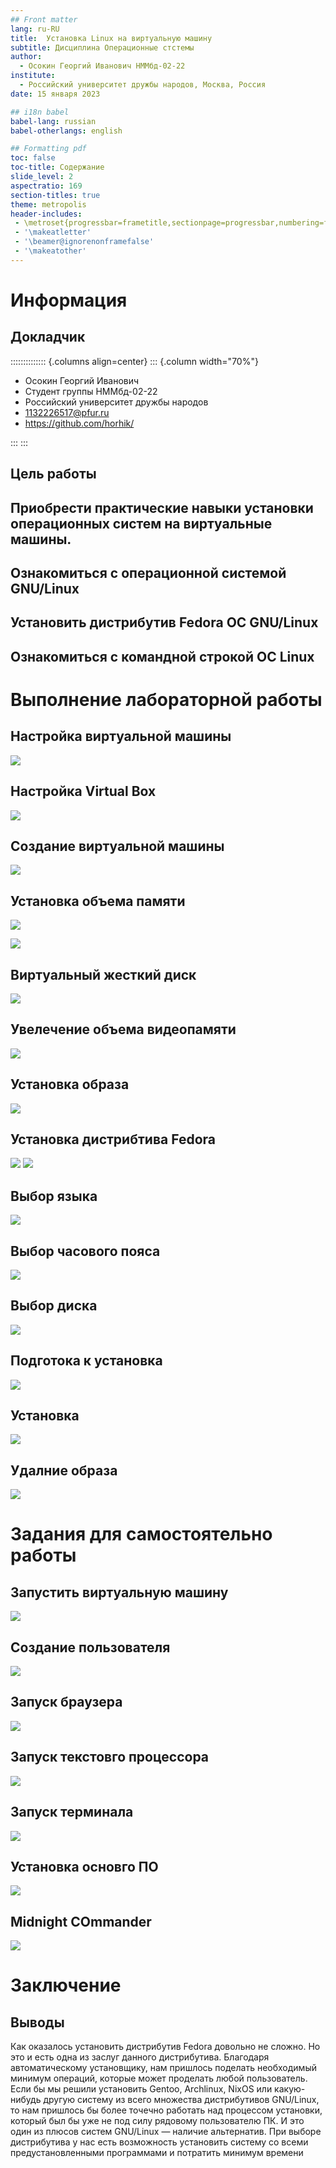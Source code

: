 ```yaml
---
## Front matter
lang: ru-RU
title:  Установка Linux на виртуальную машину
subtitle: Дисциплина Операционные стстемы
author:
  - Осокин Георгий Иванович НММбд-02-22
institute:
  - Российский университет дружбы народов, Москва, Россия
date: 15 января 2023

## i18n babel
babel-lang: russian
babel-otherlangs: english

## Formatting pdf
toc: false
toc-title: Содержание
slide_level: 2
aspectratio: 169
section-titles: true
theme: metropolis
header-includes:
 - \metroset{progressbar=frametitle,sectionpage=progressbar,numbering=fraction}
 - '\makeatletter'
 - '\beamer@ignorenonframefalse'
 - '\makeatother'
---
```


# Информация

## Докладчик

:::::::::::::: {.columns align=center}
::: {.column width="70%"}

  * Осокин Георгий Иванович
  * Студент группы НММбд-02-22
  * Российский университет дружбы народов
  * [1132226517@pfur.ru](1132226517@pfur.ru)
  * <https://github.com/horhik/>

:::
:::

## Цель работы

## Приобрести практические навыки установки операционных систем на виртуальные машины.
## Ознакомиться с операционной системой GNU/Linux
## Установить дистрибутив Fedora ОС GNU/Linux
## Ознакомиться с командной строкой OC Linux


# Выполнение лабораторной работы

## Настройка виртуальной машины

![](./image/1.png)

## Настройка Virtual Box 
![](./image/2.png)

## Создание виртуальной машины

![](./image/3.png)

## Установка объема памяти 

![](./image/4.png)

![](./image/5.png)

## Виртуальный жесткий диск

![](./image/6.png)

## Увелечение объема видеопамяти

![](./image/7.png)

## Установка образа

![](./image/8.png)

## Установка дистрибтива Fedora

![](./image/9.png)
![](./image/10.png)

##  Выбор языка

![](./image/11.png)

## Выбор часового пояса

![](./image/12.png)

## Выбор диска

![](./image/13.png)

## Подготока к установка

![](./image/14.png)

##  Установка

![](./image/15.png)

## Удалние образа

![](./image/16.png)

# Задания для самостоятельно работы 

## Запустить виртуальную машину

![](./image/17.png)

## Создание пользователя

![](./image/18.png)

##  Запуск браузера

![](./image/19.png)

## Запуск текстовго процессора

![](./image/20.png)

## Запуск терминала 

![](./image/21.png)

## Установка основго ПО

![](./image/22.png)

## Midnight COmmander

![](./image/23.png)

# Заключение

## Выводы

Как оказалось установить дистрибутив Fedora довольно не сложно. Но
это и есть одна из заслуг данного дистрибутива. Благодаря
автоматическому установщику, нам пришлось поделать необходимый
минимум операций, которые может проделать любой пользователь.
Если бы мы решили установить Gentoo, Archlinux, NixOS или какую-
нибудь другую систему из всего множества дистрибутивов GNU/Linux,
то нам пришлось бы более точечно работать над процессом установки,
который был бы уже не под силу рядовому пользователю ПК.
И это один из плюсов систем GNU/Linux — наличие альтернатив. При
выборе дистрибутива у нас есть возможность установить систему со
всеми предустановленными программами и потратить минимум времени



